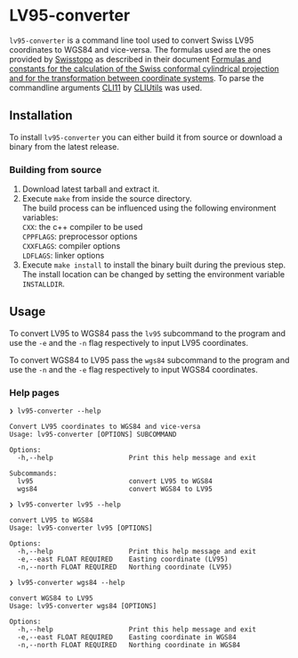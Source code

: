 # LV95-converter

`lv95-converter` is a command line tool used to convert Swiss LV95 coordinates to WGS84 and vice-versa. The formulas used are the ones provided by [Swisstopo](https://www.swisstopo.admin.ch/en/home.html) as described in their document [Formulas and constants for the calculation of the Swiss conformal cylindrical projection and for the transformation between coordinate systems](https://www.swisstopo.admin.ch/content/swisstopo-internet/en/online/calculation-services/_jcr_content/contentPar/tabs/items/documents_publicatio/tabPar/downloadlist/downloadItems/20_1467104436749.download/refsys_e.pdf). To parse the commandline arguments [CLI11](https://github.com/CLIUtils/CLI11) by [CLIUtils](https://github.com/CLIUtils) was used.

## Installation

To install `lv95-converter` you can either build it from source or download a binary from the latest release.

### Building from source

1. Download latest tarball and extract it.
2. Execute `make` from inside the source directory. <br> 
   The build process can be influenced using the following environment variables: <br>
   `CXX`: the c++ compiler to be used <br>
   `CPPFLAGS`: preprocessor options <br>
   `CXXFLAGS`: compiler options <br>
   `LDFLAGS`: linker options
3. Execute `make install` to install the binary built during the previous step. The install location can be changed by setting the environment variable `INSTALLDIR`.


## Usage

To convert LV95 to WGS84 pass the `lv95` subcommand to the program and use the `-e` and the `-n` flag respectively to input LV95 coordinates.

To convert WGS84 to LV95 pass the `wgs84` subcommand to the program and use the `-n` and the `-e` flag respectively to input WGS84 coordinates.

### Help pages

~~~ text
❯ lv95-converter --help

Convert LV95 coordinates to WGS84 and vice-versa
Usage: lv95-converter [OPTIONS] SUBCOMMAND

Options:
  -h,--help                   Print this help message and exit

Subcommands:
  lv95                        convert LV95 to WGS84
  wgs84                       convert WGS84 to LV95
~~~

~~~ text
❯ lv95-converter lv95 --help

convert LV95 to WGS84
Usage: lv95-converter lv95 [OPTIONS]

Options:
  -h,--help                   Print this help message and exit
  -e,--east FLOAT REQUIRED    Easting coordinate (LV95)
  -n,--north FLOAT REQUIRED   Northing coordinate (LV95)
~~~

~~~ text
❯ lv95-converter wgs84 --help

convert WGS84 to LV95
Usage: lv95-converter wgs84 [OPTIONS]

Options:
  -h,--help                   Print this help message and exit
  -e,--east FLOAT REQUIRED    Easting coordinate in WGS84
  -n,--north FLOAT REQUIRED   Northing coordinate in WGS84
~~~
